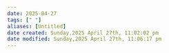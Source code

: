 ```yaml
---
date: 2025-04-27
tags: [" "]
aliases: [Untitled]
date created: Sunday,2025 April 27th, 11:02:02 pm
date modified: Sunday,2025 April 27th, 11:06:17 pm
---
```

